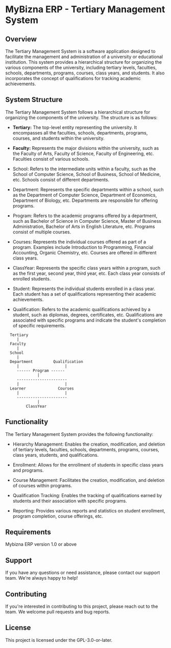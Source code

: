 # MyBizna ERP - Tertiary Management System 

## Overview
The Tertiary Management System is a software application designed to facilitate the management and administration of a university or educational institution. This system provides a hierarchical structure for organizing the various components of the university, including tertiary levels, faculties, schools, departments, programs, courses, class years, and students. It also incorporates the concept of qualifications for tracking academic achievements.

## System Structure
The Tertiary Management System follows a hierarchical structure for organizing the components of the university. The structure is as follows:

 - **Tertiary:** The top-level entity representing the university. It encompasses all the faculties, schools, departments, programs, courses, and students within the university.

 - **Faculty:** Represents the major divisions within the university, such as the Faculty of Arts, Faculty of Science, Faculty of Engineering, etc. Faculties consist of various schools.

 - School: Refers to the intermediate units within a faculty, such as the School of Computer Science, School of Business, School of Medicine, etc. Schools consist of different departments.

 - Department: Represents the specific departments within a school, such as the Department of Computer Science, Department of Economics, Department of Biology, etc. Departments are responsible for offering programs.

 - Program: Refers to the academic programs offered by a department, such as Bachelor of Science in Computer Science, Master of Business Administration, Bachelor of Arts in English Literature, etc. Programs consist of multiple courses.

 - Courses: Represents the individual courses offered as part of a program. Examples include Introduction to Programming, Financial Accounting, Organic Chemistry, etc. Courses are offered in different class years.

 - ClassYear: Represents the specific class years within a program, such as the first year, second year, third year, etc. Each class year consists of enrolled students.

 - Student: Represents the individual students enrolled in a class year. Each student has a set of qualifications representing their academic achievements.

 - Qualification: Refers to the academic qualifications achieved by a student, such as diplomas, degrees, certificates, etc. Qualifications are associated with specific programs and indicate the student's completion of specific requirements.
  ```
    Tertiary
       |
    Faculty
       |
    School
       |
    Department         Qualification
       |                    |
       ------ Program ------
                |
       ---------------------- 
       |                    |
    Learner              Courses
       |                    |
       ---------------------- 
                |
           ClassYear    
   ```                                       

## Functionality
The Tertiary Management System provides the following functionality:

 - Hierarchy Management: Enables the creation, modification, and deletion of tertiary levels, faculties, schools, departments, programs, courses, class years, students, and qualifications.

 - Enrollment: Allows for the enrollment of students in specific class years and programs.

 - Course Management: Facilitates the creation, modification, and deletion of courses within programs.

 - Qualification Tracking: Enables the tracking of qualifications earned by students and their association with specific programs.

 - Reporting: Provides various reports and statistics on student enrollment, program completion, course offerings, etc.

 ## Requirements
Mybizna ERP version 1.0 or above

## Support
If you have any questions or need assistance, please contact our support team. We're always happy to help!

## Contributing
If you're interested in contributing to this project, please reach out to the team. We welcome pull requests and bug reports.

## License
This project is licensed under the GPL-3.0-or-later.

           
    
